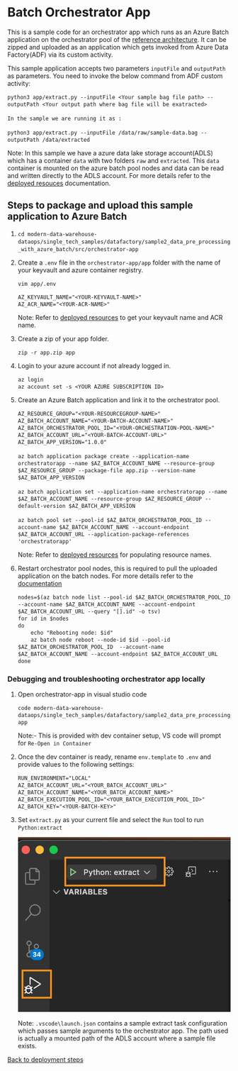 # Batch Orchestrator App

This is a sample code for an orchestrator app which runs as an Azure Batch application on the orchestrator pool of the [reference architecture](../../README.MD#13-architecture). It can be zipped and uploaded as an application which gets invoked from Azure Data Factory(ADF) via its custom activity.

This sample application accepts two parameters `inputFile` and `outputPath` as parameters. You need to invoke the below command from ADF custom activity:

```shell
python3 app/extract.py --inputFile <Your sample bag file path> --outputPath <Your output path where bag file will be exatracted>

In the sample we are running it as :

python3 app/extract.py --inputFile /data/raw/sample-data.bag --outputPath /data/extracted

```

Note: In this sample we have a azure data lake storage account(ADLS) which has a container `data` with two folders `raw` and `extracted`. This `data` container is mounted on the azure batch pool nodes and data can be read and written directly to the ADLS account. For more details refer to the [deployed resouces](../../deploy/terraform/README.md) documentation.

## Steps to package and upload this sample application to Azure Batch

1. `cd modern-data-warehouse-dataops/single_tech_samples/datafactory/sample2_data_pre_processing_with_azure_batch/src/orchestrator-app`

2. Create a `.env` file in the `orchestrator-app/app` folder with the name of your keyvault and azure container registry.

    ```shel
    vim app/.env
    ```

    ```shell
    AZ_KEYVAULT_NAME="<YOUR-KEYVAULT-NAME>"
    AZ_ACR_NAME="<YOUR-ACR-NAME>"
    ```

    Note: Refer to [deployed resources](../../deploy/terraform/README.md) to get your keyvault name and ACR name.

3. Create a zip of your app folder.

    ```shell
    zip -r app.zip app
    ```

4. Login to your azure account if not already logged in.

    ```shell
    az login
    az account set -s <YOUR AZURE SUBSCRIPTION ID>
    ```

5. Create an Azure Batch application and link it to the orchestrator pool.

    ```shell
    AZ_RESOURCE_GROUP="<YOUR-RESOURCEGROUP-NAME>"
    AZ_BATCH_ACCOUNT_NAME="<YOUR-BATCH-ACCOUNT-NAME>"
    AZ_BATCH_ORCHESTRATOR_POOL_ID="<YOUR-ORCHESTRATION-POOL-NAME>"
    AZ_BATCH_ACCOUNT_URL="<YOUR-BATCH-ACCOUNT-URL>"
    AZ_BATCH_APP_VERSION="1.0.0"

    az batch application package create --application-name orchestratorapp --name $AZ_BATCH_ACCOUNT_NAME --resource-group $AZ_RESOURCE_GROUP --package-file app.zip --version-name $AZ_BATCH_APP_VERSION

    az batch application set --application-name orchestratorapp --name $AZ_BATCH_ACCOUNT_NAME --resource-group $AZ_RESOURCE_GROUP --default-version $AZ_BATCH_APP_VERSION

    az batch pool set --pool-id $AZ_BATCH_ORCHESTRATOR_POOL_ID --account-name $AZ_BATCH_ACCOUNT_NAME --account-endpoint $AZ_BATCH_ACCOUNT_URL --application-package-references 'orchestratorapp'

    ```

    Note: Refer to [deployed resources](../../deploy/terraform/README.md) for populating resource names.

6. Restart orchestrator pool nodes, this is required to pull the uploaded application on the batch nodes. For more details refer to the [documentation](https://learn.microsoft.com/en-us/azure/batch/batch-application-packages)

    ```shell
    nodes=$(az batch node list --pool-id $AZ_BATCH_ORCHESTRATOR_POOL_ID --account-name $AZ_BATCH_ACCOUNT_NAME --account-endpoint $AZ_BATCH_ACCOUNT_URL --query "[].id" -o tsv)
    for id in $nodes
    do
        echo "Rebooting node: $id"
        az batch node reboot --node-id $id --pool-id $AZ_BATCH_ORCHESTRATOR_POOL_ID  --account-name $AZ_BATCH_ACCOUNT_NAME --account-endpoint $AZ_BATCH_ACCOUNT_URL
    done
    ```

### Debugging and troubleshooting orchestrator app locally

1. Open orchestrator-app in visual studio code

    ```shell
    code modern-data-warehouse-dataops/single_tech_samples/datafactory/sample2_data_pre_processing_with_azure_batch/src/orchestrator-app
    ```

    Note:- This is provided with dev container setup, VS code will prompt for `Re-Open in Container`

2. Once the dev container is ready, rename `env.template` to `.env` and provide values to the following settings:

    ```shell
    RUN_ENVIRONMENT="LOCAL"
    AZ_BATCH_ACCOUNT_URL="<YOUR_BATCH_ACCOUNT_URL>"
    AZ_BATCH_ACCOUNT_NAME="<YOUR_BATCH_ACCOUNT_NAME>"
    AZ_BATCH_EXECUTION_POOL_ID="<YOUR_BATCH_EXECUTION_POOL_ID>"
    AZ_BATCH_KEY="<YOUR-BATCH-KEY>"
    ```

3. Set `extract.py` as your current file and select the `Run` tool to run `Python:extract`

    ![Debug orchestrator application](../../images/local-debug.png)

    Note: `.vscode\launch.json` contains a sample extract task configuration which passes sample arguments to the orchestrator app. The path used is actually a mounted path of the ADLS account where a sample file exists.

[Back to deployment steps](../../README.md)
